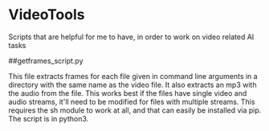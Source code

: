 # VideoTools
Scripts that are helpful for me to have, in order to work on video related AI tasks

##getframes_script.py

This file extracts frames for each file given in command line arguments in a directory with the same name as the video file. It also extracts an mp3 with the audio from the file. This works best if the files have single video and audio streams, it'll need to be modified for files with multiple streams.
This requires the sh module to work at all, and that can easily be installed via pip. 
The script is in python3.
